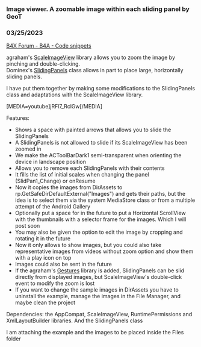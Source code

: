 ### Image viewer. A zoomable image within each sliding panel by GeoT
### 03/25/2023
[B4X Forum - B4A - Code snippets](https://www.b4x.com/android/forum/threads/147040/)

agraham's [ScaleImageView](https://www.b4x.com/android/forum/threads/scaleimageview-pan-and-zoom-large-images.102190/#content) library allows you to zoom the image by pinching and double-clicking.  
Dominex's [SlidingPanels](https://www.b4x.com/android/forum/threads/class-multi-type-slidingpanels.23303/#content) class allows in part to place large, horizontally sliding panels.  
  
I have put them together by making some modifications to the SlidingPanels class and adaptations with the ScaleImageView library.  
  
[MEDIA=youtube]jRFl7\_RclGw[/MEDIA]  
  
  
Features:  

- Shows a space with painted arrows that allows you to slide the SlidingPanels
- A SlidingPanels is not allowed to slide if its ScaleImageView has been zoomed in
- We make the ACToolBarDark1 semi-transparent when orienting the device in landscape position
- Allows you to remove each SlidingPanels with their contents
- It fills the list of initial scales when changing the panel (SlidPan1\_Change) or onResume
- Now it copies the images from DirAssets to rp.GetSafeDirDefaultExternal("Images") and gets their paths, but the idea is to select them via the system MediaStore class or from a multiple attempt of the Android Gallery
- Optionally put a space for in the future to put a Horizontal ScrollView with the thumbnails with a selector frame for the images. Which I will post soon
- You may also be given the option to edit the image by cropping and rotating it in the future
- Now it only allows to show images, but you could also take representative images from videos without zoom option and show them with a play icon on top
- Images could also be sent in the future
- If the agraham's [Gestures](https://www.b4x.com/android/forum/threads/gestures-multi-touch-library.7421/#content) library is added, SlidingPanels can be slid directly from displayed images, but ScaleImageView's double-click event to modify the zoom is lost
- If you want to change the sample images in DirAssets you have to uninstall the example, manage the images in the File Manager, and maybe clean the project

  
Dependencies: the AppCompat, ScaleImageView, RuntimePermissions and XmlLayoutBuilder libraries. And the SlidingPanels class  
  
I am attaching the example and the images to be placed inside the Files folder